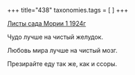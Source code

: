+++
title="438"
taxonomies.tags = [
]
+++


[Листы сада Мории 1 1924г](/agni/1924)




Чудо лучше на чистый желудок.   



Любовь мира лучше на чистый мозг.   



Презирайте еду так же, как и ссоры.   



